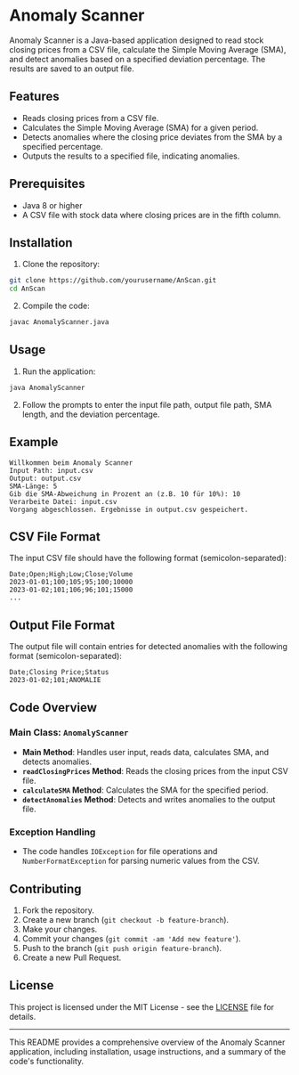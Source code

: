# Anomaly Scanner

Anomaly Scanner is a Java-based application designed to read stock closing prices from a CSV file, calculate the Simple Moving Average (SMA), and detect anomalies based on a specified deviation percentage. The results are saved to an output file.

## Features

- Reads closing prices from a CSV file.
- Calculates the Simple Moving Average (SMA) for a given period.
- Detects anomalies where the closing price deviates from the SMA by a specified percentage.
- Outputs the results to a specified file, indicating anomalies.

## Prerequisites

- Java 8 or higher
- A CSV file with stock data where closing prices are in the fifth column.

## Installation

1. Clone the repository:

```bash
git clone https://github.com/yourusername/AnScan.git
cd AnScan
```

2. Compile the code:

```bash
javac AnomalyScanner.java
```

## Usage

1. Run the application:

```bash
java AnomalyScanner
```

2. Follow the prompts to enter the input file path, output file path, SMA length, and the deviation percentage.

## Example

```
Willkommen beim Anomaly Scanner
Input Path: input.csv
Output: output.csv
SMA-Länge: 5
Gib die SMA-Abweichung in Prozent an (z.B. 10 für 10%): 10
Verarbeite Datei: input.csv
Vorgang abgeschlossen. Ergebnisse in output.csv gespeichert.
```

## CSV File Format

The input CSV file should have the following format (semicolon-separated):

```
Date;Open;High;Low;Close;Volume
2023-01-01;100;105;95;100;10000
2023-01-02;101;106;96;101;15000
...
```

## Output File Format

The output file will contain entries for detected anomalies with the following format (semicolon-separated):

```
Date;Closing Price;Status
2023-01-02;101;ANOMALIE
```

## Code Overview

### Main Class: `AnomalyScanner`

- **Main Method**: Handles user input, reads data, calculates SMA, and detects anomalies.
- **`readClosingPrices` Method**: Reads the closing prices from the input CSV file.
- **`calculateSMA` Method**: Calculates the SMA for the specified period.
- **`detectAnomalies` Method**: Detects and writes anomalies to the output file.

### Exception Handling

- The code handles `IOException` for file operations and `NumberFormatException` for parsing numeric values from the CSV.

## Contributing

1. Fork the repository.
2. Create a new branch (`git checkout -b feature-branch`).
3. Make your changes.
4. Commit your changes (`git commit -am 'Add new feature'`).
5. Push to the branch (`git push origin feature-branch`).
6. Create a new Pull Request.

## License

This project is licensed under the MIT License - see the [LICENSE](LICENSE) file for details.

---

This README provides a comprehensive overview of the Anomaly Scanner application, including installation, usage instructions, and a summary of the code's functionality.
